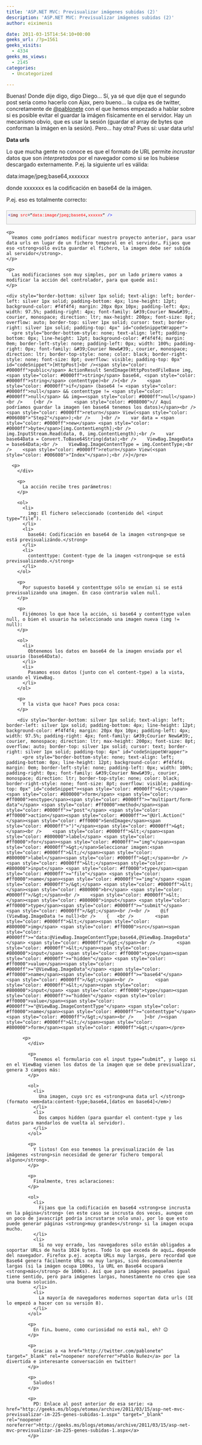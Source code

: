 ```yaml
---
title: 'ASP.NET MVC: Previsualizar imágenes subidas (2)'
description: 'ASP.NET MVC: Previsualizar imágenes subidas (2)'
author: eiximenis

date: 2011-03-15T14:54:10+00:00
geeks_url: /?p=1561
geeks_visits:
  - 4334
geeks_ms_views:
  - 2145
categories:
  - Uncategorized

---
```

Buenas! Donde dije digo, digo Diego… Sí, ya sé que dije que el segundo post sería como hacerlo con Ajax, pero bueno… la culpa es de twitter, concretamente de <a href="http://twitter.com/pablonete" target="_blank" rel="noopener noreferrer">@pablonete</a> con el que hemos empezado a hablar sobre si es posible evitar el guardar la imágen físicamente en el servidor. Hay un mecanismo obvio, que es usar la sesión (guardar el array de bytes que conforman la imágen en la sesión). Pero… hay otra? Pues sí: usar data urls!

**Data urls**

Lo que mucha gente no conoce es que el formato de URL permite _incrustar_ datos que son _interpretados_ por el navegador como si se los hubiese descargado externamente. P.ej. la siguiente url es válida:

data:image/jpeg;base64,xxxxxxx

donde xxxxxxx es la codificación en base64 de la imágen.

P.ej. eso es totalmente correcto:

<div style="border-bottom: silver 1px solid; text-align: left; border-left: silver 1px solid; padding-bottom: 4px; line-height: 12pt; background-color: #f4f4f4; margin: 20px 0px 10px; padding-left: 4px; width: 97.5%; padding-right: 4px; font-family: &#39;Courier New&#39;, courier, monospace; direction: ltr; max-height: 200px; font-size: 8pt; overflow: auto; border-top: silver 1px solid; cursor: text; border-right: silver 1px solid; padding-top: 4px" id="codeSnippetWrapper">
  <pre style="border-bottom-style: none; text-align: left; padding-bottom: 0px; line-height: 12pt; background-color: #f4f4f4; margin: 0em; border-left-style: none; padding-left: 0px; width: 100%; padding-right: 0px; font-family: &#39;Courier New&#39;, courier, monospace; direction: ltr; border-top-style: none; color: black; border-right-style: none; font-size: 8pt; overflow: visible; padding-top: 0px" id="codeSnippet"><span style="color: #0000ff">&lt;</span><span style="color: #800000">img</span> <span style="color: #ff0000">src</span>=”<span style="color: #ff0000">data:image</span>/<span style="color: #ff0000">jpeg</span>;<span style="color: #ff0000">base64</span>,<span style="color: #ff0000">xxxxxx</span>” <span style="color: #0000ff">/&gt;</span></pre>
  
  <p>
    </div> 
    
    <p>
      Veamos como podríamos modificar nuestro proyecto anterior, para usar data urls en lugar de un fichero temporal en el servidor… Fijaos que eso <strong>sólo evita guardar el fichero, la imagen debe ser subida al servidor</strong>.
    </p>
    
    <p>
      Las modificaciones son muy simples, por un lado primero vamos a modificar la acción del controlador, para que quede así:
    </p>
    
    <div style="border-bottom: silver 1px solid; text-align: left; border-left: silver 1px solid; padding-bottom: 4px; line-height: 12pt; background-color: #f4f4f4; margin: 20px 0px 10px; padding-left: 4px; width: 97.5%; padding-right: 4px; font-family: &#39;Courier New&#39;, courier, monospace; direction: ltr; max-height: 200px; font-size: 8pt; overflow: auto; border-top: silver 1px solid; cursor: text; border-right: silver 1px solid; padding-top: 4px" id="codeSnippetWrapper">
      <pre style="border-bottom-style: none; text-align: left; padding-bottom: 0px; line-height: 12pt; background-color: #f4f4f4; margin: 0em; border-left-style: none; padding-left: 0px; width: 100%; padding-right: 0px; font-family: &#39;Courier New&#39;, courier, monospace; direction: ltr; border-top-style: none; color: black; border-right-style: none; font-size: 8pt; overflow: visible; padding-top: 0px" id="codeSnippet">[HttpPost]<br /><span style="color: #0000ff">public</span> ActionResult SendImage(HttpPostedFileBase img, <span style="color: #0000ff">string</span> base64, <span style="color: #0000ff">string</span> contenttype)<br />{<br />    <span style="color: #0000ff">if</span> (base64 != <span style="color: #0000ff">null</span> && contenttype != <span style="color: #0000ff">null</span> && img==<span style="color: #0000ff">null</span>)<br />    {<br />        <span style="color: #008000">// Aquí podríamos guardar la imagen (en base64 tenemos los datos)</span><br />        <span style="color: #0000ff">return</span> View(<span style="color: #006080">"Step2"</span>);<br />    }<br />    var data = <span style="color: #0000ff">new</span> <span style="color: #0000ff">byte</span>[img.ContentLength];<br />    img.InputStream.Read(data, 0, img.ContentLength);<br />    var base64Data = Convert.ToBase64String(data);<br />    ViewBag.ImageData = base64Data;<br />    ViewBag.ImageContentType = img.ContentType;<br />    <span style="color: #0000ff">return</span> View(<span style="color: #006080">"Index"</span>);<br />}</pre>
      
      <p>
        </div> 
        
        <p>
          La acción recibe tres parámetros:
        </p>
        
        <ol>
          <li>
            img: El fichero seleccionado (contenido del <input type=”file”).
          </li>
          <li>
            base64: Codificación en base64 de la imagen <strong>que se está previsualizándo.</strong>
          </li>
          <li>
            contenttype: Content-type de la imagen <strong>que se está previsualizando.</strong>
          </li>
        </ol>
        
        <p>
          Por supuesto base64 y contenttype sólo se envían si se está previsualizando una imagen. En caso contrario valen null.
        </p>
        
        <p>
          Fijémonos lo que hace la acción, si base64 y contenttype valen null, o bien el usuario ha seleccionado una imagen nueva (img != null):
        </p>
        
        <ol>
          <li>
            Obtenemos los datos en base64 de la imagen enviada por el usuario (base64Data).
          </li>
          <li>
            Pasamos esos datos (junto con el content-type) a la vista, usando el ViewBag.
          </li>
        </ol>
        
        <p>
          Y la vista que hace? Pues poca cosa:
        </p>
        
        <div style="border-bottom: silver 1px solid; text-align: left; border-left: silver 1px solid; padding-bottom: 4px; line-height: 12pt; background-color: #f4f4f4; margin: 20px 0px 10px; padding-left: 4px; width: 97.5%; padding-right: 4px; font-family: &#39;Courier New&#39;, courier, monospace; direction: ltr; max-height: 200px; font-size: 8pt; overflow: auto; border-top: silver 1px solid; cursor: text; border-right: silver 1px solid; padding-top: 4px" id="codeSnippetWrapper">
          <pre style="border-bottom-style: none; text-align: left; padding-bottom: 0px; line-height: 12pt; background-color: #f4f4f4; margin: 0em; border-left-style: none; padding-left: 0px; width: 100%; padding-right: 0px; font-family: &#39;Courier New&#39;, courier, monospace; direction: ltr; border-top-style: none; color: black; border-right-style: none; font-size: 8pt; overflow: visible; padding-top: 0px" id="codeSnippet"><span style="color: #0000ff">&lt;</span><span style="color: #800000">form</span> <span style="color: #ff0000">enctype</span><span style="color: #0000ff">="multipart/form-data"</span> <span style="color: #ff0000">method</span><span style="color: #0000ff">="post"</span> <span style="color: #ff0000">action</span><span style="color: #0000ff">="@Url.Action("</span><span style="color: #ff0000">SendImage</span><span style="color: #0000ff">")"</span><span style="color: #0000ff">&gt;</span><br />    <span style="color: #0000ff">&lt;</span><span style="color: #800000">label</span> <span style="color: #ff0000">for</span><span style="color: #0000ff">="img"</span><span style="color: #0000ff">&gt;</span>Seleccionar imagen:<span style="color: #0000ff">&lt;/</span><span style="color: #800000">label</span><span style="color: #0000ff">&gt;</span><br />    <span style="color: #0000ff">&lt;</span><span style="color: #800000">input</span> <span style="color: #ff0000">type</span><span style="color: #0000ff">="file"</span> <span style="color: #ff0000">name</span><span style="color: #0000ff">="img"</span> <span style="color: #0000ff">/&gt;</span> <span style="color: #0000ff">&lt;</span><span style="color: #800000">br</span> <span style="color: #0000ff">/&gt;</span><br />    <span style="color: #0000ff">&lt;</span><span style="color: #800000">input</span> <span style="color: #ff0000">type</span><span style="color: #0000ff">="submit"</span> <span style="color: #0000ff">/&gt;</span><br /><br />    @if (ViewBag.ImageData != null)<br />    {   <br />        <span style="color: #0000ff">&lt;</span><span style="color: #800000">img</span> <span style="color: #ff0000">src</span><span style="color: #0000ff">="data:@ViewBag.ImageContentType;base64,@ViewBag.ImageData"</span> <span style="color: #0000ff">/&gt;</span><br />        <span style="color: #0000ff">&lt;</span><span style="color: #800000">input</span> <span style="color: #ff0000">type</span><span style="color: #0000ff">="hidden"</span> <span style="color: #ff0000">value</span><span style="color: #0000ff">="@ViewBag.ImageData"</span> <span style="color: #ff0000">name</span><span style="color: #0000ff">="base64"</span> <span style="color: #0000ff">/&gt;</span><br />        <span style="color: #0000ff">&lt;</span><span style="color: #800000">input</span> <span style="color: #ff0000">type</span><span style="color: #0000ff">="hidden"</span> <span style="color: #ff0000">value</span><span style="color: #0000ff">="@ViewBag.ImageContentType"</span> <span style="color: #ff0000">name</span><span style="color: #0000ff">="contenttype"</span> <span style="color: #0000ff">/&gt;</span><br />    }<br /><span style="color: #0000ff">&lt;/</span><span style="color: #800000">form</span><span style="color: #0000ff">&gt;</span></pre>
          
          <p>
            </div> 
            
            <p>
              Tenemos el formulario con el input type=”submit”, y luego si en el ViewBag vienen los datos de la imagen que se debe previsualizar, genera 3 campos más:
            </p>
            
            <ol>
              <li>
                Una imagen, cuyo src es <strong>una data url </strong>(formato <em>data:content-type;base64,[datos en base64]</em>)
              </li>
              <li>
                Dos campos hidden (para guardar el content-type y los datos para mandarlos de vuelta al servidor).
              </li>
            </ol>
            
            <p>
              Y listos! Con eso tenemos la previsualización de las imágenes <strong>sin necesidad de generar fichero temporal alguno</strong>.
            </p>
            
            <p>
              Finalmente, tres aclaraciones:
            </p>
            
            <ol>
              <li>
                Fijaos que la codificación en base64 <strong>se incrusta en la página</strong> (en este caso se incrusta dos veces, aunque con un poco de javascript podría incrustarse solo una), por lo que esto puede generar páginas <strong>muy grandes</strong> si la imagen ocupa mucho.
              </li>
              <li>
                Si no voy errado, los navegadores sólo están obligados a soportar URLs de hasta 1024 bytes. Todo lo que exceda de aquí… depende del navegador. Firefox p.ej. acepta URLs muy largas, pero recordad que Base64 genera fácilmente URLs no muy largas, sinó descomunalmente largas (si la imágen ocupa 100Ks, la URL en Base64 ocupará <strong>más</strong> de 100Ks). Así que para imágenes pequeñas igual tiene sentido, pero para imágenes largas, honestamente no creo que sea una buena solución.
              </li>
              <li>
                La mayoría de navegadores modernos soportan data urls (IE lo empezó a hacer con su versión 8).
              </li>
            </ol>
            
            <p>
              En fin… bueno, como curiosidad no está mal, eh? 😉
            </p>
            
            <p>
              Gracias a <a href="http://twitter.com/pablonete" target="_blank" rel="noopener noreferrer">Pablo Nuñez</a> por la divertida e interesante conversación en twitter!
            </p>
            
            <p>
              Saludos!
            </p>
            
            <p>
              PD: Enlace al post anterior de esa serie: <a href="http://geeks.ms/blogs/etomas/archive/2011/03/15/asp-net-mvc-previsualizar-im-225-genes-subidas-1.aspx" target="_blank" rel="noopener noreferrer">http://geeks.ms/blogs/etomas/archive/2011/03/15/asp-net-mvc-previsualizar-im-225-genes-subidas-1.aspx</a>
            </p>